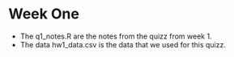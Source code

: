 # Week One

* The q1_notes.R are the notes from the quizz from week 1. 
* The data hw1_data.csv is the data that we used for this quizz.
